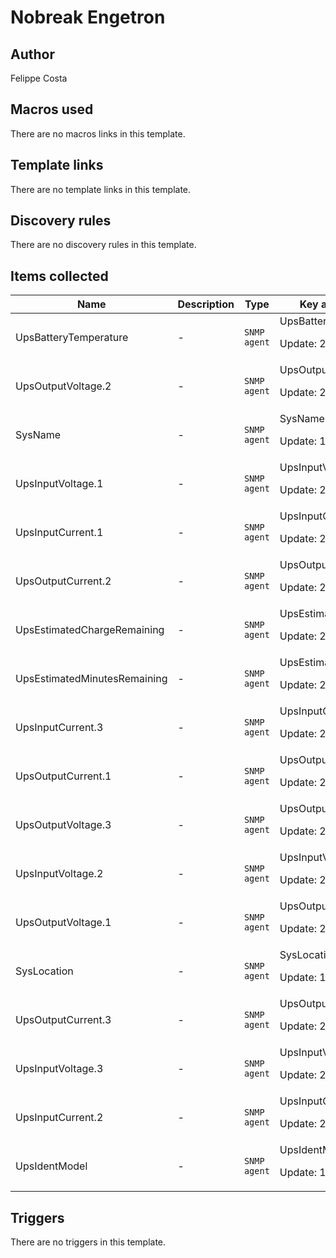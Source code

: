 # Nobreak Engetron

## Author

Felippe Costa

## Macros used

There are no macros links in this template.

## Template links

There are no template links in this template.

## Discovery rules

There are no discovery rules in this template.

## Items collected

|Name|Description|Type|Key and additional info|
|----|-----------|----|----|
|UpsBatteryTemperature|<p>-</p>|`SNMP agent`|UpsBatteryTemperature.0<p>Update: 2m</p>|
|UpsOutputVoltage.2|<p>-</p>|`SNMP agent`|UpsOutputVoltage.2<p>Update: 2m</p>|
|SysName|<p>-</p>|`SNMP agent`|SysName<p>Update: 10h</p>|
|UpsInputVoltage.1|<p>-</p>|`SNMP agent`|UpsInputVoltage.1<p>Update: 2m</p>|
|UpsInputCurrent.1|<p>-</p>|`SNMP agent`|UpsInputCurrent.1<p>Update: 2m</p>|
|UpsOutputCurrent.2|<p>-</p>|`SNMP agent`|UpsOutputCurrent.2<p>Update: 2m</p>|
|UpsEstimatedChargeRemaining|<p>-</p>|`SNMP agent`|UpsEstimatedChargeRemaining<p>Update: 2m</p>|
|UpsEstimatedMinutesRemaining|<p>-</p>|`SNMP agent`|UpsEstimatedMinutesRemaining<p>Update: 2m</p>|
|UpsInputCurrent.3|<p>-</p>|`SNMP agent`|UpsInputCurrent.3<p>Update: 2m</p>|
|UpsOutputCurrent.1|<p>-</p>|`SNMP agent`|UpsOutputCurrent.1<p>Update: 2m</p>|
|UpsOutputVoltage.3|<p>-</p>|`SNMP agent`|UpsOutputVoltage.3<p>Update: 2m</p>|
|UpsInputVoltage.2|<p>-</p>|`SNMP agent`|UpsInputVoltage.2<p>Update: 2m</p>|
|UpsOutputVoltage.1|<p>-</p>|`SNMP agent`|UpsOutputVoltage.1<p>Update: 2m</p>|
|SysLocation|<p>-</p>|`SNMP agent`|SysLocation<p>Update: 10h</p>|
|UpsOutputCurrent.3|<p>-</p>|`SNMP agent`|UpsOutputCurrent.3<p>Update: 2m</p>|
|UpsInputVoltage.3|<p>-</p>|`SNMP agent`|UpsInputVoltage.3<p>Update: 2m</p>|
|UpsInputCurrent.2|<p>-</p>|`SNMP agent`|UpsInputCurrent.2<p>Update: 2m</p>|
|UpsIdentModel|<p>-</p>|`SNMP agent`|UpsIdentModel<p>Update: 10h</p>|
## Triggers

There are no triggers in this template.


